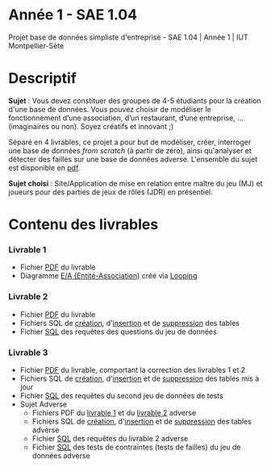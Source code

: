 # Année 1 - SAE 1.04
Projet base de données simpliste d'entreprise - SAE 1.04 | Année 1 | IUT Montpellier-Sète

# Descriptif
**Sujet** : Vous devez constituer des groupes de 4-5 étudiants pour la création d'une base de données. Vous pouvez choisir de modéliser le fonctionnement d’une association, d’un restaurant, d’une
entreprise, ... (imaginaires ou non). Soyez créatifs et innovant ;)

Séparé en 4 livrables, ce projet a pour but de modéliser, créer, interroger une base de données _from scratch_ (à partir de zéro), ainsi qu'analyser et détecter des failles sur une base de données adverse.
L'ensemble du sujet est disponible en [pdf](SAE4-2023.pdf).

**Sujet choisi** : Site/Application de mise en relation entre maître du jeu (MJ) et joueurs pour des parties de jeux de rôles (JDR) en présentiel.

# Contenu des livrables

### Livrable 1
- Fichier [PDF](Livrable%201/S1_SAE104_L1_Franceus_Lopez_Rigaux_Deschanel_Renaud.pdf) du livrable
- Diagramme [E/A (Entité-Association)](Livrable%201/Diagramme%20EA.loo) créé via [Looping](https://www.looping-mcd.fr/)

### Livrable 2
- Fichier [PDF](Livrable%202/S1_SAE104_L2_Franceus_Lopez_Rigaux_Deschanel_Renaud.pdf) du livrable
- Fichiers SQL de [création](Livrable%202/Creation.sql), d'[insertion](Livrable%202/Insertion.sql) et de [suppression](Livrable%202/Suppression.sql) des tables
- Fichier [SQL](Livrable%202/Requetes_questions.sql) des requêtes des questions du jeu de données

### Livrable 3
- Fichier [PDF](Livrable%203/S1_SAE104_L3_Franceus_Lopez_Rigaux_Deschanel_Renaud.pdf) du livrable, comportant la correction des livrables 1 et 2
- Fichiers SQL de [création](Livrable%203/S1_SAE104_L2_Creation_Franceus_Lopez_Rigaux_Deschanel_Renaud.sql), d'[insertion](Livrable%203/S1_SAE104_L2_Insertion_Franceus_Lopez_Rigaux_Deschanel_Renaud.sql) et de [suppression](Livrable%203/S1_SAE104_L2_Suppression_Franceus_Lopez_Rigaux_Deschanel_Renaud.sql) des tables mis à jour
- Fichier [SQL](Livrable%203/S1_SAE104_L3_Defense_Franceus_Lopez_Rigaux_Deschanel_Renaud.sql) des requêtes du second jeu de données de tests
- Sujet Adverse
  - Fichiers PDF du [livrable 1](Livrable%203/Sujet%20adverse/SAE104_LIVRABLE1_CATHELIN_DUONG_GAYED_MARTIN.pdf) et du [livrable 2](Livrable%203/Sujet%20adverse/livrable2_cathelin_gayed_martin_duong_44.pdf) adverse
  - Fichiers SQL de [création](Livrable%203/Sujet%20adverse/Creation.sql), d'[insertion](Livrable%203/Sujet%20adverse/Insertion.sql) et de [suppression](Livrable%203/Sujet%20adverse/Suppression.sql) des tables adverse
  - Fichier [SQL](Livrable%203/S1_SAE104_L3_Requetes_Franceus_Lopez_Rigaux_Deschanel_Renaud.sql) des requêtes du livrable 2 adverse
  - Fichier [SQL](Livrable%203/S1_SAE104_L3_Attaque_Franceus_Lopez_Rigaux_Deschanel_Renaud.sql) des tests de contraintes (tests de failles) du jeu de données adverse